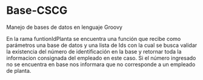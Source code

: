 # Base-CSCG
Manejo de bases de datos en lenguaje Groovy

En la rama funtionIdPlanta se encuentra una función que recibe como parámetros una base de datos y una lista de Ids con la cual se busca validar la existencia del número de identificación en la base y retornar toda la informacion consignada del empleado en este caso. Si el número ingresado no se encuentra en base nos informara que no corresponde a un empleado de planta.
